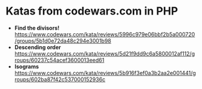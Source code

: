 # Katas from codewars.com in PHP
- **Find the divisors!**
  https://www.codewars.com/kata/reviews/5996c979e06bbf2b5a000720/groups/5b1d0e72da48c294e3001b98
- **Descending order**
  https://www.codewars.com/kata/reviews/5d21f9dd9c6a5800012af112/groups/60237c54acef3600013eed61
- **Isograms**
  https://www.codewars.com/kata/reviews/5b916f3ef0a3b2aa2e001441/groups/602ba87f42c537000152936c  
  